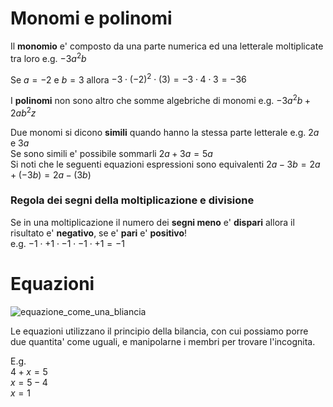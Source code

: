 # Monomi e polinomi

Il **monomio** e' composto da una parte numerica ed una letterale moltiplicate tra loro e.g. $-3a^2b$  

Se $a = -2$ e $b = 3$ allora $-3\cdot(-2)^2\cdot(3)=-3\cdot4\cdot3 = -36$  

I **polinomi** non sono altro che somme algebriche di monomi e.g. $-3a^2b + 2ab^2z$  

Due monomi si dicono **simili** quando hanno la stessa parte letterale e.g. $2a$ e $3a$  
Se sono simili e' possibile sommarli $2a + 3a = 5a$  
Si noti che le seguenti equazioni espressioni sono equivalenti $2a - 3b = 2a + (-3b) = 2a - (3b)$  


### Regola dei segni della moltiplicazione e divisione

Se in una moltiplicazione il numero dei **segni meno** e' **dispari** allora il risultato e' **negativo**, se e' **pari** e' **positivo**!  
e.g. $-1 \cdot +1 \cdot -1 \cdot -1 \cdot +1= -1$  


# Equazioni  

![equazione_come_una_bliancia](https://user-images.githubusercontent.com/7195133/196803194-fa41038c-2fd7-497e-8d08-5840f27a62c2.jpg)  

Le equazioni utilizzano il principio della bilancia, con cui possiamo porre due quantita' come uguali, e manipolarne i membri per trovare l'incognita.  

E.g.  
$4 + x = 5$  
$x = 5 - 4$  
$x = 1$
